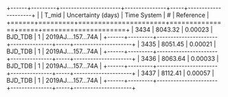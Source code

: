 +------+---------+----------------------+---------------+-----+---------------------+
|      |   T_mid |   Uncertainty (days) | Time System   |   # | Reference           |
+======+=========+======================+===============+=====+=====================+
| 3434 | 8043.32 |              0.00023 | BJD_TDB       |   1 | 2019AJ....157...74A |
+------+---------+----------------------+---------------+-----+---------------------+
| 3435 | 8051.45 |              0.00021 | BJD_TDB       |   1 | 2019AJ....157...74A |
+------+---------+----------------------+---------------+-----+---------------------+
| 3436 | 8063.64 |              0.00033 | BJD_TDB       |   1 | 2019AJ....157...74A |
+------+---------+----------------------+---------------+-----+---------------------+
| 3437 | 8112.41 |              0.00057 | BJD_TDB       |   1 | 2019AJ....157...74A |
+------+---------+----------------------+---------------+-----+---------------------+